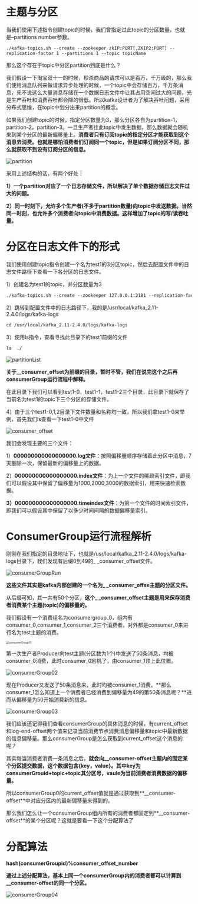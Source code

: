 # 主题与分区

当我们使用下述指令创建topic的时候，我们曾指定过此topic的分区数量，也就是–partitions number参数。

```
./kafka-topics.sh --create --zookeeper zkIP:PORT[,ZKIP2:PORT] --replication-factor 1 --partitions 1 --topic topicName
```

那么这个存在于topic中分区partition到底是什么？

我们假设一下淘宝双十一的时候，秒杀商品的请求可以是百万，千万级的，那么我们使用消息队列来做请求异步处理的时候，一个topic中会存储百万，千万条消息，先不说这么大量消息存储在一个数据日志文件中让其占用空间过大的问题，光是生产吞吐和消费吞吐都会降的很低。所以kafka设计者为了解决吞吐问题，采用分布式思维，在topic中划分出来partition的概念。

如果我们创建topic的时候，指定分区数量为3，那么分区各自为partition-1，partition-2，partition-3。一旦生产者往此topic中发生数据，那么数据就会随机来到某个分区的最新偏移量上。**消费者只有订阅topic的指定分区才能获取到这个消息去消费。也就是哪怕消费者们订阅同一个topic，但是如果订阅分区不同，那么就获取不到没有订阅分区的信息。**

![partition](../图库/partition.png)

采用上述结构的话，有两个好处：

**1）一个partition对应了一个日志存储文件，所以解决了单个数据存储日志文件过大的问题。**

**2）同一时刻下，允许多个生产者(不多于partition数量)向topic中发送数据。当然同一时刻，也允许多个消费者向topic中消费数据。这样增加了topic的写/读吞吐量。**



# 分区在日志文件下的形式

我们使用创建topic指令创建一个名为test1的3分区topic，然后去配置文件中的日志文件路径下查看一下各分区的日志文件。

1）创建名为test1的topic，并分区数量为3

```tex
./kafka-topics.sh --create --zookeeper 127.0.0.1:2181 --replication-factor 1 --partitions 3 --topic test1
```

2）跳转到配置文件中的日志路径下，我的是/usr/local/kafka_2.11-2.4.0/logs/kafka-logs

```tex
cd /usr/local/kafka_2.11-2.4.0/logs/kafka-logs
```

3）使用ls指令，查看寻找此目录下的test1前缀的文件

```tex
ls  ./
```

![partitionList](../图库/partitionList.png)

**关于__consumer_offset为前缀的目录，暂时不管，我们在说完这个之后再consumerGroup运行流程中解释。**

在此目录下我们可以看到test1-0，test1-1，test1-2三个目录，此目录下就保存了当前名为test1的topic下三个分区的存储文件。

4）由于三个test1-0,1,2目录下文件数量和名称均一致，所以我们拿test1-0来举例，首先我们ls查看一下test1-0中文件

![consumer_offset](../图库/consumer_offset.png)

我们会发现主要的三个文件：

1）**000000000000000000.log文件**：按照偏移量顺序存储着此分区中消息，7天删除一次，保留最新的偏移量上的数据。

2）**000000000000000000.index文件**：为上一个文件的稀疏索引文件，即我们可以假设其中保留了偏移量为1000,2000,3000的数据索引，用来快速检索数据。

**3）000000000000000000.timeindex文件**：为第一个文件的时间索引文件，即我们可以假设其中保留了以多少时间间隔的数据偏移量索引。



# ConsumerGroup运行流程解析

刚刚在我们指定的目录地址下，也就是/usr/local/kafka_2.11-2.4.0/logs/kafka-logs目录下，我们发现有后缀0到49的_ _consumer_offset文件。

![consumerGroupRun](../图库/comsumerGroupRun.png)

**这些文件其实是kafka内部创建的一个名为_ _consumer_offse主题的分区文件。**

从后缀可知，其一共有50个分区，**这个_ _consumer_offset主题是用来保存消费者消费某个主题(topic)的偏移量的。**

我们假设有一个消费组名为consumergroup_0，组内有consumer_0,consumer_1,consumer_2三个消费者。对外都是consumer_0来进行名为test主题的消费。

<img src="../图库/consumerGroup01.png" alt="consumerGroup01" style="zoom:50%;" />

第一次生产者Producer向test主题(分区数为1个)中发送了50条消息，均被consumer_0消费，此时consumer_0宕机了，由consumer_1顶上此位置。

![consumerGroup02](../图库/consumerGroup02.png)

现在Producer又发送了50条消息来，此时均被consumer_1消费。**那么consumer_1怎么知道上一个消费者已经消费到偏移量为49的第50条消息呢？**进而从偏移量为50开始消费新的信息。

![consumerGroup03](../图库/consumerGroup03.png)

我们应该还记得我们查看consumerGroup的具体消息的时候，有current_offset和log-end-offset两个值来记录当前消费节点消费消息偏移量和topic中最新数据的信息偏移量。那么consumerGroup是怎么获取到current_offset这个消息的呢？

其实每当消费者消费一条消息之后，**就会向__consumer-offset主题内的固定某个分区提交数据，这个数据包含{key，value}。其中key为consumerGrouid+topic+topic其分区号，vaule为当前消费者消费数据的偏移量。**

所以consumerGroup0的current_offset值就是通过获取到**__consumer-offset**中对应分区内的最新偏移量来得到的。

那么我们怎么让一个consumerGroup组内所有的消费者都固定到**__consumer-offset**的某个分区呢？这就是要看一下这个分配算法了



# 分配算法

**hash(consumerGroupid)%consumer_offset_number**

**通过上述分配算法，基本上同一个consumerGroup内的消费者都可以计算到__consumer-offset的同一个分区。**

![consumerGroup04](../图库/consumerGroup04.png)